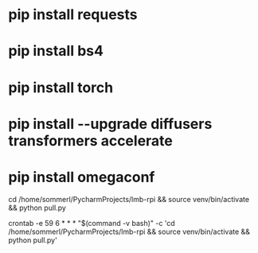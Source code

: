 # pip install requests
# pip install bs4
# pip install torch
# pip install --upgrade diffusers transformers accelerate
# pip install omegaconf


cd /home/sommerl/PycharmProjects/lmb-rpi && source venv/bin/activate && python pull.py

crontab -e
59 6 * * * "$(command -v bash)" -c 'cd /home/sommerl/PycharmProjects/lmb-rpi && source venv/bin/activate && python pull.py' 
